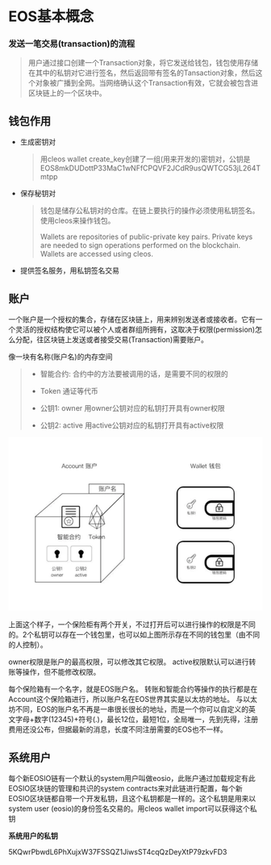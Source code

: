 # EOS基本概念

### 发送一笔交易(transaction)的流程

> 用户通过接口创建一个Transaction对象，将它发送给钱包，钱包使用存储在其中的私钥对它进行签名，然后返回带有签名的Tansaction对象，然后这个对象被广播到全网。当网络确认这个Transaction有效，它就会被包含进区块链上的一个区块中。

## 钱包作用

- 生成密钥对

  > 用cleos wallet create_key创建了一组(用来开发的)密钥对，公钥是EOS8mkDUDottP33MaC1wNFfCPQVF2JCdR9usQWTCG53jL264Tmtpp

- 保存秘钥对

  > 钱包是储存公私钥对的仓库。在链上要执行的操作必须使用私钥签名。使用cleos来操作钱包。
  >
  > Wallets are repositories of public-private key pairs. Private keys are needed to sign operations performed on the blockchain. Wallets are accessed using cleos.

- 提供签名服务，用私钥签名交易



## 账户

一个账户是一个授权的集合，存储在区块链上，用来辨别发送者或接收者。它有一个灵活的授权结构使它可以被个人或者群组所拥有，这取决于权限(permission)怎么分配，往区块链上发送或者接受交易(Transaction)需要账户。

像一块有名称(账户名)的内存空间

> - 智能合约: 合约中的方法要被调用的话，是需要不同的权限的
>
> - Token 通证等代币
>
> - 公钥1: owner 用owner公钥对应的私钥打开具有owner权限
>
> - 公钥2: active 用active公钥对应的私钥打开具有active权限

![EOS账户和密钥对的关系](./EOS区块链.ftd/EOS账户和密钥对的关系.png)

上面这个样子，一个保险柜有两个开关，不过打开后可以进行操作的权限是不同的。2个私钥可以存在一个钱包里，也可以如上图所示存在不同的钱包里（由不同的人控制）。

owner权限是账户的最高权限，可以修改其它权限。
active权限默认可以进行转账等操作，但不能修改权限。

每个保险箱有一个名字，就是EOS账户名。
 转账和智能合约等操作的执行都是在Account这个保险箱进行，所以账户名在EOS世界其实是以太坊的地址。
 与以太坊不同，EOS的账户名不再是一串很长很长的地址，而是一个你可以自定义的英文字母+数字(12345)+符号(.)，最长12位，最短1位，全局唯一，先到先得，注册费用还没公布，但据最新的消息，长度不同注册需要的EOS也不一样。



## 系统用户

每个新EOSIO链有一个默认的system用户叫做eosio，此账户通过加载规定有此EOSIO区块链的管理和共识的system contracts来对此链进行配置，每个新EOSIO区块链都自带一个开发私钥，且这个私钥都是一样的。这个私钥是用来以system user (eosio)的身份签名交易的。用cleos wallet import可以获得这个私钥

**系统用户的私钥**

5KQwrPbwdL6PhXujxW37FSSQZ1JiwsST4cqQzDeyXtP79zkvFD3